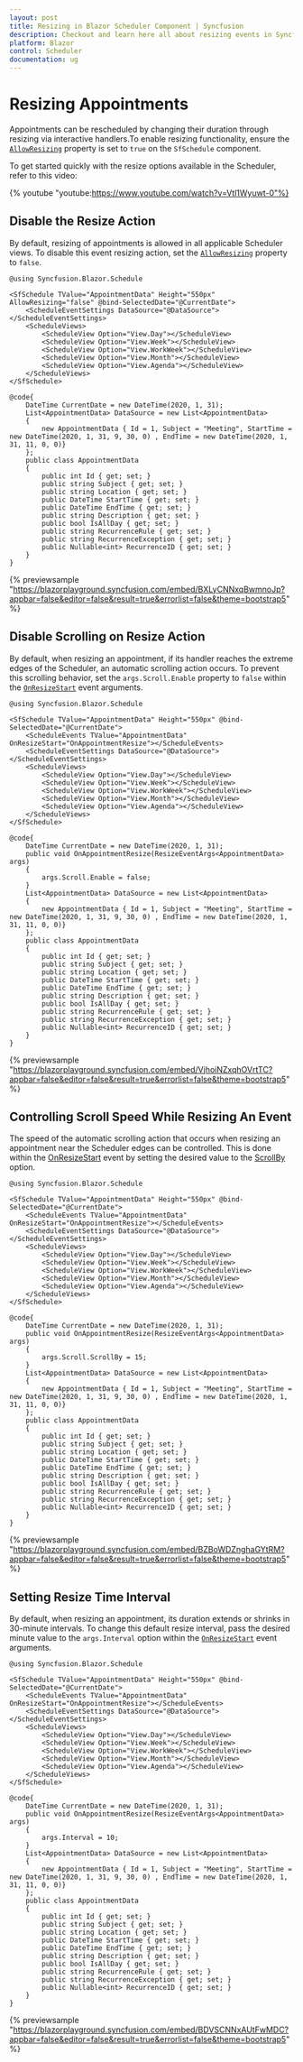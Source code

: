 ```yaml
---
layout: post
title: Resizing in Blazor Scheduler Component | Syncfusion
description: Checkout and learn here all about resizing events in Syncfusion Blazor Scheduler component.
platform: Blazor
control: Scheduler
documentation: ug
---
```


# Resizing Appointments

Appointments can be rescheduled by changing their duration through resizing via interactive handlers.To enable resizing functionality, ensure the [`AllowResizing`](https://help.syncfusion.com/cr/blazor/Syncfusion.Blazor.Schedule.SfSchedule-1.html#Syncfusion_Blazor_Schedule_SfSchedule_1_AllowResizing) property is set to `true` on the `SfSchedule` component.

To get started quickly with the resize options available in the Scheduler, refer to this video:

{% youtube
"youtube:https://www.youtube.com/watch?v=Vtl1Wyuwt-0"%}

## Disable the Resize Action

By default, resizing of appointments is allowed in all applicable Scheduler views. To disable this event resizing action, set the [`AllowResizing`](https://help.syncfusion.com/cr/blazor/Syncfusion.Blazor.Schedule.SfSchedule-1.html#Syncfusion_Blazor_Schedule_SfSchedule_1_AllowResizing) property to `false`.

```cshtml
@using Syncfusion.Blazor.Schedule

<SfSchedule TValue="AppointmentData" Height="550px" AllowResizing="false" @bind-SelectedDate="@CurrentDate">
    <ScheduleEventSettings DataSource="@DataSource"></ScheduleEventSettings>
    <ScheduleViews>
        <ScheduleView Option="View.Day"></ScheduleView>
        <ScheduleView Option="View.Week"></ScheduleView>
        <ScheduleView Option="View.WorkWeek"></ScheduleView>
        <ScheduleView Option="View.Month"></ScheduleView>
        <ScheduleView Option="View.Agenda"></ScheduleView>
    </ScheduleViews>
</SfSchedule>

@code{
    DateTime CurrentDate = new DateTime(2020, 1, 31);
    List<AppointmentData> DataSource = new List<AppointmentData>
    {
        new AppointmentData { Id = 1, Subject = "Meeting", StartTime = new DateTime(2020, 1, 31, 9, 30, 0) , EndTime = new DateTime(2020, 1, 31, 11, 0, 0)}
    };
    public class AppointmentData
    {
        public int Id { get; set; }
        public string Subject { get; set; }
        public string Location { get; set; }
        public DateTime StartTime { get; set; }
        public DateTime EndTime { get; set; }
        public string Description { get; set; }
        public bool IsAllDay { get; set; }
        public string RecurrenceRule { get; set; }
        public string RecurrenceException { get; set; }
        public Nullable<int> RecurrenceID { get; set; }
    }
}
```
{% previewsample "https://blazorplayground.syncfusion.com/embed/BXLyCNNxqBwmnoJp?appbar=false&editor=false&result=true&errorlist=false&theme=bootstrap5" %}

## Disable Scrolling on Resize Action

By default, when resizing an appointment, if its handler reaches the extreme edges of the Scheduler, an automatic scrolling action occurs. To prevent this scrolling behavior, set the `args.Scroll.Enable` property to `false` within the [`OnResizeStart`](https://help.syncfusion.com/cr/blazor/Syncfusion.Blazor.Schedule.ScheduleEvents-1.html#Syncfusion_Blazor_Schedule_ScheduleEvents_1_OnResizeStart) event arguments.

```cshtml
@using Syncfusion.Blazor.Schedule

<SfSchedule TValue="AppointmentData" Height="550px" @bind-SelectedDate="@CurrentDate">
    <ScheduleEvents TValue="AppointmentData" OnResizeStart="OnAppointmentResize"></ScheduleEvents>
    <ScheduleEventSettings DataSource="@DataSource"></ScheduleEventSettings>
    <ScheduleViews>
        <ScheduleView Option="View.Day"></ScheduleView>
        <ScheduleView Option="View.Week"></ScheduleView>
        <ScheduleView Option="View.WorkWeek"></ScheduleView>
        <ScheduleView Option="View.Month"></ScheduleView>
        <ScheduleView Option="View.Agenda"></ScheduleView>
    </ScheduleViews>
</SfSchedule>

@code{
    DateTime CurrentDate = new DateTime(2020, 1, 31);
    public void OnAppointmentResize(ResizeEventArgs<AppointmentData> args)
    {
        args.Scroll.Enable = false;
    }
    List<AppointmentData> DataSource = new List<AppointmentData>
    {
        new AppointmentData { Id = 1, Subject = "Meeting", StartTime = new DateTime(2020, 1, 31, 9, 30, 0) , EndTime = new DateTime(2020, 1, 31, 11, 0, 0)}
    };
    public class AppointmentData
    {
        public int Id { get; set; }
        public string Subject { get; set; }
        public string Location { get; set; }
        public DateTime StartTime { get; set; }
        public DateTime EndTime { get; set; }
        public string Description { get; set; }
        public bool IsAllDay { get; set; }
        public string RecurrenceRule { get; set; }
        public string RecurrenceException { get; set; }
        public Nullable<int> RecurrenceID { get; set; }
    }
}
```
{% previewsample "https://blazorplayground.syncfusion.com/embed/VjhoiNZxqhOVrtTC?appbar=false&editor=false&result=true&errorlist=false&theme=bootstrap5" %}

## Controlling Scroll Speed While Resizing An Event

The speed of the automatic scrolling action that occurs when resizing an appointment near the Scheduler edges can be controlled. This is done within the [OnResizeStart](https://help.syncfusion.com/cr/blazor/Syncfusion.Blazor.Schedule.ScheduleEvents-1.html#Syncfusion_Blazor_Schedule_ScheduleEvents_1_OnResizeStart) event by setting the desired value to the [ScrollBy](https://help.syncfusion.com/cr/blazor/Syncfusion.Blazor.Schedule.ScrollOptions.html#Syncfusion_Blazor_Schedule_ScrollOptions_ScrollBy) option.

```cshtml
@using Syncfusion.Blazor.Schedule

<SfSchedule TValue="AppointmentData" Height="550px" @bind-SelectedDate="@CurrentDate">
    <ScheduleEvents TValue="AppointmentData" OnResizeStart="OnAppointmentResize"></ScheduleEvents>
    <ScheduleEventSettings DataSource="@DataSource"></ScheduleEventSettings>
    <ScheduleViews>
        <ScheduleView Option="View.Day"></ScheduleView>
        <ScheduleView Option="View.Week"></ScheduleView>
        <ScheduleView Option="View.WorkWeek"></ScheduleView>
        <ScheduleView Option="View.Month"></ScheduleView>
        <ScheduleView Option="View.Agenda"></ScheduleView>
    </ScheduleViews>
</SfSchedule>

@code{
    DateTime CurrentDate = new DateTime(2020, 1, 31);
    public void OnAppointmentResize(ResizeEventArgs<AppointmentData> args)
    {
        args.Scroll.ScrollBy = 15;
    }
    List<AppointmentData> DataSource = new List<AppointmentData>
    {
        new AppointmentData { Id = 1, Subject = "Meeting", StartTime = new DateTime(2020, 1, 31, 9, 30, 0) , EndTime = new DateTime(2020, 1, 31, 11, 0, 0)}
    };
    public class AppointmentData
    {
        public int Id { get; set; }
        public string Subject { get; set; }
        public string Location { get; set; }
        public DateTime StartTime { get; set; }
        public DateTime EndTime { get; set; }
        public string Description { get; set; }
        public bool IsAllDay { get; set; }
        public string RecurrenceRule { get; set; }
        public string RecurrenceException { get; set; }
        public Nullable<int> RecurrenceID { get; set; }
    }
}
```

{% previewsample "https://blazorplayground.syncfusion.com/embed/BZBoWDZnghaGYtRM?appbar=false&editor=false&result=true&errorlist=false&theme=bootstrap5" %}

## Setting Resize Time Interval

By default, when resizing an appointment, its duration extends or shrinks in 30-minute intervals. To change this default resize interval, pass the desired minute value to the `args.Interval` option within the [`OnResizeStart`](https://help.syncfusion.com/cr/blazor/Syncfusion.Blazor.Schedule.ScheduleEvents-1.html#Syncfusion_Blazor_Schedule_ScheduleEvents_1_OnResizeStart) event arguments.

```cshtml
@using Syncfusion.Blazor.Schedule

<SfSchedule TValue="AppointmentData" Height="550px" @bind-SelectedDate="@CurrentDate">
    <ScheduleEvents TValue="AppointmentData" OnResizeStart="OnAppointmentResize"></ScheduleEvents>
    <ScheduleEventSettings DataSource="@DataSource"></ScheduleEventSettings>
    <ScheduleViews>
        <ScheduleView Option="View.Day"></ScheduleView>
        <ScheduleView Option="View.Week"></ScheduleView>
        <ScheduleView Option="View.WorkWeek"></ScheduleView>
        <ScheduleView Option="View.Month"></ScheduleView>
        <ScheduleView Option="View.Agenda"></ScheduleView>
    </ScheduleViews>
</SfSchedule>

@code{
    DateTime CurrentDate = new DateTime(2020, 1, 31);
    public void OnAppointmentResize(ResizeEventArgs<AppointmentData> args)
    {
        args.Interval = 10;
    }
    List<AppointmentData> DataSource = new List<AppointmentData>
    {
        new AppointmentData { Id = 1, Subject = "Meeting", StartTime = new DateTime(2020, 1, 31, 9, 30, 0) , EndTime = new DateTime(2020, 1, 31, 11, 0, 0)}
    };
    public class AppointmentData
    {
        public int Id { get; set; }
        public string Subject { get; set; }
        public string Location { get; set; }
        public DateTime StartTime { get; set; }
        public DateTime EndTime { get; set; }
        public string Description { get; set; }
        public bool IsAllDay { get; set; }
        public string RecurrenceRule { get; set; }
        public string RecurrenceException { get; set; }
        public Nullable<int> RecurrenceID { get; set; }
    }
}
```
{% previewsample "https://blazorplayground.syncfusion.com/embed/BDVSCNNxAUtFwMDC?appbar=false&editor=false&result=true&errorlist=false&theme=bootstrap5" %}